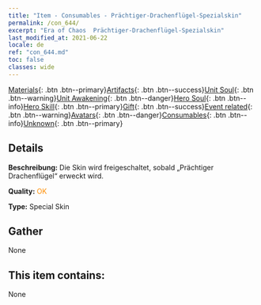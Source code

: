 ```yaml
---
title: "Item - Consumables - Prächtiger-Drachenflügel-Spezialskin"
permalink: /con_644/
excerpt: "Era of Chaos  Prächtiger-Drachenflügel-Spezialskin"
last_modified_at: 2021-06-22
locale: de
ref: "con_644.md"
toc: false
classes: wide
---
```

 [Materials](/ItemsDE/){: .btn .btn--primary}[Artifacts](/ItemsDE/Artifacts/){: .btn .btn--success}[Unit Soul](/ItemsDE/UnitSoul/){: .btn .btn--warning}[Unit Awakening](/ItemsDE/UnitAwakening/){: .btn .btn--danger}[Hero Soul](/ItemsDE/HeroSoul/){: .btn .btn--info}[Hero Skill](/ItemsDE/HeroSkill/){: .btn .btn--primary}[Gift](/ItemsDE/Gift/){: .btn .btn--success}[Event related](/ItemsDE/Events/){: .btn .btn--warning}[Avatars](/ItemsDE/Avatars/){: .btn .btn--danger}[Consumables](/ItemsDE/Consumables/){: .btn .btn--info}[Unknown](/ItemsDE/Unknown/){: .btn .btn--primary}

## Details
 **Beschreibung:** Die Skin wird freigeschaltet, sobald „Prächtiger Drachenflügel“ erweckt wird.

 **Quality:** <span style="color: #FF8C00">OK</span>

 **Type:** Special Skin

## Gather

  None

## This item contains:

  None

